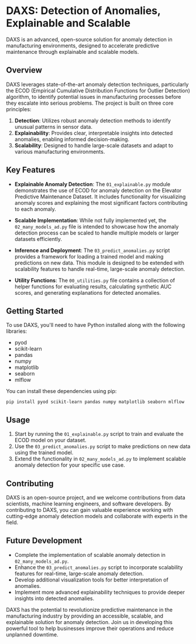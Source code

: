 # DAXS: Detection of Anomalies, Explainable and Scalable

DAXS is an advanced, open-source solution for anomaly detection in manufacturing environments, designed to accelerate predictive maintenance through explainable and scalable models.

## Overview

DAXS leverages state-of-the-art anomaly detection techniques, particularly the ECOD (Empirical Cumulative Distribution Functions for Outlier Detection) algorithm, to identify potential issues in manufacturing processes before they escalate into serious problems. The project is built on three core principles:

1. **Detection**: Utilizes robust anomaly detection methods to identify unusual patterns in sensor data.
2. **Explainability**: Provides clear, interpretable insights into detected anomalies, enabling informed decision-making.
3. **Scalability**: Designed to handle large-scale datasets and adapt to various manufacturing environments.

## Key Features

- **Explainable Anomaly Detection**: The `01_explainable.py` module demonstrates the use of ECOD for anomaly detection on the Elevator Predictive Maintenance Dataset. It includes functionality for visualizing anomaly scores and explaining the most significant factors contributing to each anomaly.

- **Scalable Implementation**: While not fully implemented yet, the `02_many_models_ad.py` file is intended to showcase how the anomaly detection process can be scaled to handle multiple models or larger datasets efficiently.

- **Inference and Deployment**: The `03_predict_anomalies.py` script provides a framework for loading a trained model and making predictions on new data. This module is designed to be extended with scalability features to handle real-time, large-scale anomaly detection.

- **Utility Functions**: The `00_utilities.py` file contains a collection of helper functions for evaluating results, calculating synthetic AUC scores, and generating explanations for detected anomalies.

## Getting Started

To use DAXS, you'll need to have Python installed along with the following libraries:
- pyod
- scikit-learn
- pandas
- numpy
- matplotlib
- seaborn
- mlflow

You can install these dependencies using pip:

```
pip install pyod scikit-learn pandas numpy matplotlib seaborn mlflow
```

## Usage

1. Start by running the `01_explainable.py` script to train and evaluate the ECOD model on your dataset.
2. Use the `03_predict_anomalies.py` script to make predictions on new data using the trained model.
3. Extend the functionality in `02_many_models_ad.py` to implement scalable anomaly detection for your specific use case.

## Contributing

DAXS is an open-source project, and we welcome contributions from data scientists, machine learning engineers, and software developers. By contributing to DAXS, you can gain valuable experience working with cutting-edge anomaly detection models and collaborate with experts in the field.

## Future Development

- Complete the implementation of scalable anomaly detection in `02_many_models_ad.py`.
- Enhance the `03_predict_anomalies.py` script to incorporate scalability features for real-time, large-scale anomaly detection.
- Develop additional visualization tools for better interpretation of anomalies.
- Implement more advanced explainability techniques to provide deeper insights into detected anomalies.

DAXS has the potential to revolutionize predictive maintenance in the manufacturing industry by providing an accessible, scalable, and explainable solution for anomaly detection. Join us in developing this powerful tool to help businesses improve their operations and reduce unplanned downtime.

